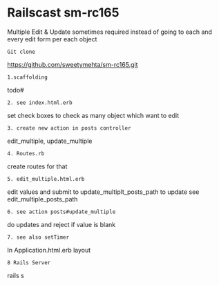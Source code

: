 Railscast sm-rc165
==================
Multiple Edit &  Update sometimes required instead of going to each and every edit form per each object
```
Git clone
```
https://github.com/sweetymehta/sm-rc165.git
```
1.scaffolding
```
todo#
```
2. see index.html.erb
```
set check boxes to check as many object which want to edit
```
3. create new action in posts controller
```
edit_multiple, update_multiple
```
4. Routes.rb
```
create routes for that
```
5. edit_multiple.html.erb
```
edit values and submit to update_multiplt_posts_path to update
see edit_multiple_posts_path
```
6. see action posts#update_multiple
```
do updates and reject if value is blank
```
7. see also setTimer
```
In Application.html.erb layout
```
8 Rails Server
```
rails s
```

